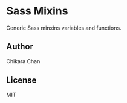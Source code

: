 # Sass Mixins

Generic Sass minxins variables and functions.

## Author

Chikara Chan

## License

MIT
